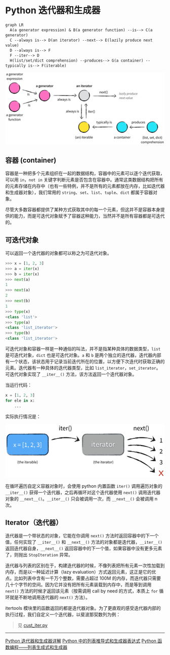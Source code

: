# Python 迭代器和生成器

```mermaid
graph LR
  A(a generator expression) & B(a generator function) --is--> C(a generator)
  C --always is--> D(an iterator) --next--> E(lazily produce next value)
  D --always is--> F
  F --iter--> D
  H(list/set/dict comprehension) --produces--> G(a container) --typically is--> F(iterable)
```

![py-iterator-generator-001](./py-iterator-generator-001.png)

## 容器 (container)

容器是一种把多个元素组织在一起的数据结构，容器中的元素可以逐个迭代获取，可以用 `in`，`not in` 关键字判断元素是否包含在容器中。通常这类数据结构把所有的元素存储在内存中（也有一些特例，并不是所有的元素都放在内存，比如迭代器和生成器对象），我们常用的 `string`、`set`、`list`、`tuple`、`dict` 都属于容器对象。

尽管大多数容器都提供了某种方式获取其中的每一个元素，但这并不是容器本身提供的能力，而是可迭代对象赋予了容器这种能力，当然并不是所有容器都是可迭代的。

## 可迭代对象

可以返回一个迭代器的对象都可以称之为可迭代对象。

```py
>>> x = [1, 2, 3]
>>> a = iter(x)
>>> b = iter(x)
>>> next(a)
1
>>> next(a)
2
>>> next(b)
1
>>> type(x)
<class 'list'>
>>> type(a)
<class 'list_iterator'>
>>> type(b)
<class 'list_iterator'>
```

可迭代对象和容器一样是一种通俗的叫法，并不是指某种具体的数据类型，`list` 是可迭代对象，`dict` 也是可迭代对象。`a` 和 `b` 是两个独立的迭代器，迭代器内部有一个状态，该状态用于记录当前迭代所在的位置，以方便下次迭代时获取正确的元素。迭代器有一种具体的迭代器类型，比如 `list_iterator`，`set_iterator`。可迭代对象实现了 `__iter__()` 方法，该方法返回一个迭代器对象。

当运行代码：

```py
x = [1, 2, 3]
for ele in x:
    ...
```

实际执行情况是：

![py-iterator-generator-002](./py-iterator-generator-002.png)

在循环遍历自定义容器对象时，会使用 python 内置函数 `iter()` 调用遍历对象的 `__iter__()` 获得一个迭代器，之后再循环对这个迭代器使用 `next()` 调用迭代器对象的 `__next__()`。`__iter__()` 只会被调用一次，而 `__next__()` 会被调用 n 次。

## Iterator（迭代器）

迭代器是一个带状态的对象，它能在你调用 `next()` 方法时返回容器中的下一个值，任何实现了 `__iter__()` 和 `__next__()` 方法的对象都是迭代器，`__iter__()` 返回迭代器自身，`__next__()` 返回容器中的下一个值，如果容器中没有更多元素了，则抛出 `StopIteration` 异常。

迭代器与列表的区别在于，构建迭代器的时候，不像列表把所有元素一次性加载到内存，而是以一种延迟计算（lazy evaluation）方式返回元素，这正是它的优点。比如列表中含有一千万个整数，需要占超过 100M 的内存，而迭代器只需要几十个字节的空间。因为它并没有把所有元素装载到内存中，而是等到调用 `next()` 方法的时候才返回该元素（按需调用 call by need 的方式，本质上 `for` 循环就是不断地调用迭代器的 `next()` 方法）。

itertools 模块里的函数返回的都是迭代器对象。为了更直观的感受迭代器内部的执行过程，我们自定义一个迭代器，以斐波那契数列为例：

> 见 [cust_iter.py](./cust_iter.py)

---

[Python 迭代器和生成器详解](https://zhuanlan.zhihu.com/p/341439647)
[Python 中的列表推导式和生成器表达式](https://zhuanlan.zhihu.com/p/124287514)
[Python 函数编程——列表生成式和生成器](https://www.cnblogs.com/Kwan-C/p/11529995.html)
